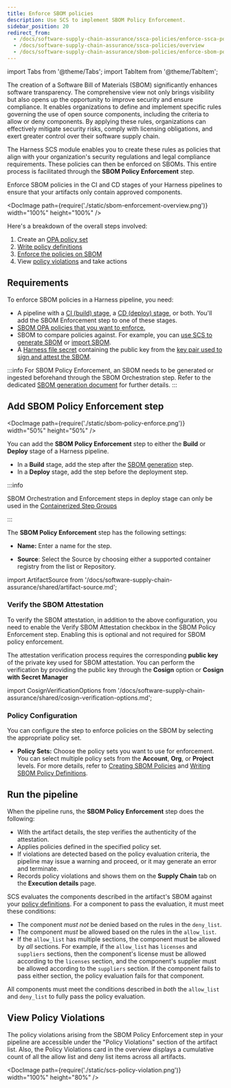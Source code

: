 ```yaml
---
title: Enforce SBOM policies
description: Use SCS to implement SBOM Policy Enforcement.
sidebar_position: 20
redirect_from:
  - /docs/software-supply-chain-assurance/ssca-policies/enforce-ssca-policies
  - /docs/software-supply-chain-assurance/ssca-policies/overview
  - /docs/software-supply-chain-assurance/sbom-policies/enforce-sbom-policies
---
```


import Tabs from '@theme/Tabs';
import TabItem from '@theme/TabItem';

The creation of a Software Bill of Materials (SBOM) significantly enhances software transparency. The comprehensive view not only brings visibility but also opens up the opportunity to improve security and ensure compliance. It enables organizations to define and implement specific rules governing the use of open source components, including the criteria to allow or deny components. By applying these rules, organizations can effectively mitigate security risks, comply with licensing obligations, and exert greater control over their software supply chain.

The Harness SCS module enables you to create these rules as policies that align with your organization's security regulations and legal compliance requirements. These policies can then be enforced on SBOMs. This entire process is facilitated through the **SBOM Policy Enforcement** step.


Enforce SBOM policies in the CI and CD stages of your Harness pipelines to ensure that your artifacts only contain approved components.

<DocImage path={require('./static/sbom-enforcement-overview.png')} width="100%" height="100%" />

Here's a breakdown of the overall steps involved:



1. Create an [OPA policy set](/docs/continuous-delivery/x-platform-cd-features/advanced/cd-governance/harness-governance-overview/)
2. [Write policy definitions](docs/software-supply-chain-assurance/open-source-management/define-sbom-policies)
3. [Enforce the policies on SBOM](/docs/software-supply-chain-assurance/open-source-management/enforce-sbom-policies#policy-configuration)
4. View [policy violations](/docs/software-supply-chain-assurance/open-source-management/enforce-sbom-policies#view-policy-violations) and take actions

## Requirements

To enforce SBOM policies in a Harness pipeline, you need:

* A pipeline with a [CI (build) stage](/docs/continuous-integration/use-ci/prep-ci-pipeline-components), a [CD (deploy) stage](/docs/continuous-delivery/get-started/key-concepts#stage), or both. You'll add the SBOM Enforcement step to one of these stages.
* [SBOM OPA policies that you want to enforce.](/docs/software-supply-chain-assurance/open-source-management/create-sbom-policies#creating-an-sbom-policy)
* SBOM to compare policies against. For example, you can [use SCS to generate SBOM](/docs/software-supply-chain-assurance/open-source-management/generate-sbom-for-repositories) or [import SBOM](/docs/software-supply-chain-assurance/open-source-management/ingest-sbom-data).
* A [Harness file secret](/docs/platform/secrets/add-file-secrets) containing the public key from the [key pair used to sign and attest the SBOM](/docs/software-supply-chain-assurance/open-source-management/generate-sbom-for-repositories).

:::info
For SBOM Policy Enforcement, an SBOM needs to be generated or ingested beforehand through the SBOM Orchestration step. Refer to the dedicated [SBOM generation document](/docs/software-supply-chain-assurance/open-source-management/generate-sbom-for-repositories) for further details.
:::

## Add SBOM Policy Enforcement step

<DocImage path={require('./static/sbom-policy-enforce.png')} width="50%" height="50%" />

You can add the **SBOM Policy Enforcement** step to either the **Build** or **Deploy** stage of a Harness pipeline.

* In a **Build** stage, add the step after the [SBOM generation](/docs/software-supply-chain-assurance/open-source-management/generate-sbom-for-repositories) step.
* In a **Deploy** stage, add the step before the deployment step.

:::info

SBOM Orchestration and Enforcement steps in deploy stage can only be used in the [Containerized Step Groups](/docs/continuous-delivery/x-platform-cd-features/cd-steps/containerized-steps/containerized-step-groups.md)

:::

The **SBOM Policy Enforcement** step has the following settings:

* **Name:** Enter a name for the step.

* **Source**: Select the Source by choosing either a supported container registry from the list or Repository.

import ArtifactSource from '/docs/software-supply-chain-assurance/shared/artifact-source.md';

<ArtifactSource />

### Verify the SBOM Attestation
To verify the SBOM attestation, in addition to the above configuration, you need to enable the Verify SBOM Attestation checkbox in the SBOM Policy Enforcement step. Enabling this is optional and not required for SBOM policy enforcement.

The attestation verification process requires the corresponding **public key** of the private key used for SBOM attestation. You can perform the verification by providing the public key through the **Cosign** option or **Cosign with Secret Manager**

import CosignVerificationOptions from '/docs/software-supply-chain-assurance/shared/cosign-verification-options.md';

<CosignVerificationOptions />


### Policy Configuration
You can configure the step to enforce policies on the SBOM by selecting the appropriate policy set.

- **Policy Sets:** Choose the policy sets you want to use for enforcement. You can select multiple policy sets from the **Account**, **Org**, or **Project** levels. For more details, refer to [Creating SBOM Policies](/docs/software-supply-chain-assurance/open-source-management/create-sbom-policies#creating-an-sbom-policy) and [Writing SBOM Policy Definitions](/docs/software-supply-chain-assurance/open-source-management/define-sbom-policies).


## Run the pipeline

When the pipeline runs, the **SBOM Policy Enforcement** step does the following:

* With the artifact details, the step verifies the authenticity of the attestation.
* Applies policies defined in the specified policy set.
* If violations are detected based on the policy evaluation criteria, the pipeline may issue a warning and proceed, or it may generate an error and terminate.
* Records policy violations and shows them on the **Supply Chain** tab on the **Execution details** page.

SCS evaluates the components described in the artifact's SBOM against your [policy definitions](/docs/software-supply-chain-assurance/open-source-management/define-sbom-policies). For a component to pass the evaluation, it must meet these conditions:

* The component *must not* be denied based on the rules in the `deny_list`.
* The component *must* be allowed based on the rules in the `allow_list`.
* If the `allow_list` has multiple sections, the component must be allowed by *all* sections. For example, if the `allow_list` has `licenses` and `suppliers` sections, then the component's license must be allowed according to the `licenses` section, and the component's supplier must be allowed according to the `suppliers` section. If the component fails to pass either section, the policy evaluation fails for that component.

All components must meet the conditions described in *both* the `allow_list` and `deny_list` to fully pass the policy evaluation.




## View Policy Violations

The policy violations arising from the SBOM Policy Enforcement step in your pipeline are accessible under the "Policy Violations" section of the artifact list. Also, the Policy Violations card in the overview displays a cumulative count of all the allow list and deny list items across all artifacts.

<DocImage path={require('./static/scs-policy-violation.png')} width="100%" height="80%" />